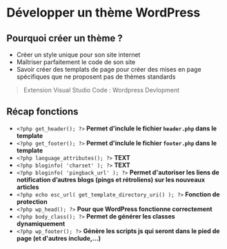 # Développer un thème WordPress

## Pourquoi créer un thème ?

- Créer un style unique pour son site internet
- Maîtriser parfaitement le code de son site
- Savoir créer des templats de page pour créer des mises en page spécifiques que ne proposent pas de thèmes standards


> Extension Visual Studio Code : Wordpress Devlopment


## Récap fonctions

- `<?php get_header(); ?>` **Permet d'inclule le fichier `header.php` dans le template**
- `<?php get_footer(); ?>` **Permet d'inclule le fichier `footer.php` dans le template**
- `<?php language_attributes(); ?>` **TEXT**
- `<?php bloginfo( 'charset' ); ?>` **TEXT**
- `<?php bloginfo( 'pingback_url' ); ?>` **Permet d'autoriser les liens de notification d’autres blogs (pings et rétroliens) sur les nouveaux articles**
- `<?php echo esc_url( get_template_directory_uri() ); ?>` **Fonction de protection**
- `<?php wp_head(); ?>` **Pour que WordPress fonctionne correctement**
- `<?php body_class(); ?>` **Permet de générer les classes dynamiquement**
- `<?php wp_footer(); ?>` **Génère les scripts js qui seront dans le pied de page (et d'autres include,...)**